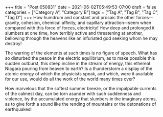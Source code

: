 +++
title = "Post 050831"
date = 2021-06-02T05:49:53-07:00
draft = false
categories = ["Category A", "Category B"]
tags = ["Tag A", "Tag B", "Tag C", "Tag D"]
+++
How humdrum and constant and prosaic the other forces--gravity, cohesion, chemical affinity, and capillary attraction--seem when compared with this force of forces, electricity! How deep and prolonged it slumbers at one time, how terribly active and threatening at another, bellowing through the heavens like an infuriated god seeking whom he may destroy!

The warring of the elements at such times is no figure of speech. What has so disturbed the peace in the electric equilibrium, as to make possible this sudden outburst, this steep incline in the stream of energy, this ethereal Niagara pouring from heaven to earth? Is a thunderstorm a display of the atomic energy of which the physicists speak, and which, were it available for our use, would do all the work of the world many times over?

How marvelous that the softest summer breeze, or the impalpable currents of the calmest day, can be torn asunder with such suddenness and violence, by the accumulated energy that slumbers in the imaginary atoms, as to give forth a sound like the rending of mountains or the detonations of earthquakes!
